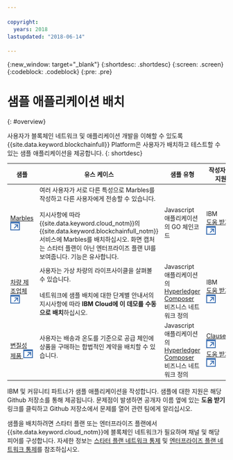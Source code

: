 ```yaml
---

copyright:
  years: 2018
lastupdated: "2018-06-14"

---
```


{:new_window: target="_blank"}
{:shortdesc: .shortdesc}
{:screen: .screen}
{:codeblock: .codeblock}
{:pre: .pre}

# 샘플 애플리케이션 배치
{: #overview}

사용자가 블록체인 네트워크 및 애플리케이션 개발을 이해할 수 있도록 {{site.data.keyword.blockchainfull}} Platform은 사용자가 배치하고 테스트할 수 있는 샘플 애플리케이션을 제공합니다.
{: shortdesc}

| 샘플         | 유스 케이스    | 샘플 유형    | 작성자 및 지원       |
| --------------|---------------------|----|-------|
| [Marbles ![외부 링크 아이콘](../images/external_link.svg "외부 링크 아이콘")](https://github.com/IBM-Blockchain/marbles)| 여러 사용자가 서로 다른 특성으로 Marbles를 작성하고 다른 사용자에게 전송할 수 있습니다. <br> <br> 지시사항에 따라 {{site.data.keyword.cloud_notm}}의 {{site.data.keyword.blockchainfull_notm}} 서비스에 Marbles를 배치하십시오. 화면 캡처는 스타터 플랜이 아닌 엔터프라이즈 플랜 UI를 보여줍니다. 기능은 유사합니다. | Javascript 애플리케이션의 GO 체인코드|IBM<br> [도움 받기![외부 링크 아이콘](../images/external_link.svg "외부 링크 아이콘")](https://github.com/IBM-Blockchain/marbles/issues) |
|[차량 제조업체 ![외부 링크 아이콘](../images/external_link.svg "외부 링크 아이콘")](https://github.com/IBM-Blockchain/vehicle-manufacture) | 사용자는 가상 차량의 라이프사이클을 살펴볼 수 있습니다. <br> <br> 네트워크에 샘플 배치에 대한 단계별 안내서의 지시사항에 따라 **IBM Cloud에 이 데모를 수동으로 배치**하십시오. | Javascript 애플리케이션의 [Hyperledger Composer](../reference/hyperledger_composer.html) 비즈니스 네트워크 정의 |IBM<br> [도움 받기![외부 링크 아이콘](../images/external_link.svg "외부 링크 아이콘")](https://github.com/IBM-Blockchain/vehicle-manufacture/issues) |
|[변질성 제품 ![외부 링크 아이콘](../images/external_link.svg "외부 링크 아이콘")](https://github.com/clauseHQ/demo-clause-ibm-perishable-goods)| 사용자는 배송과 온도를 기준으로 공급 체인에 상품을 구매하는 합법적인 계약을 배치할 수 있습니다. <br>  <br> <!-- This sample leverages the [Toolchain tool service![External link icon](../images/external_link.svg "External link icon")](../images/external_link.svg "External link icon")](https://console.bluemix.net/docs/services/ContinuousDelivery/index.html) to deploy the sample on your network automatically.--> | Javascript 애플리케이션의 [Hyperledger Composer](../reference/hyperledger_composer.html) 비즈니스 네트워크 정의 | [ClauseHQ![외부 링크 아이콘](../images/external_link.svg "외부 링크 아이콘")](http://clause.io/)<br> [도움 받기![외부 링크 아이콘](../images/external_link.svg "외부 링크 아이콘")](https://github.com/clauseHQ/demo-clause-ibm-perishable-goods/issues) |

IBM 및 커뮤니티 파트너가 샘플 애플리케이션을 작성합니다. 샘플에 대한 지원은 해당 Github 저장소를 통해 제공됩니다. 문제점이 발생하면 공개자 이름 옆에 있는 **도움 받기** 링크를 클릭하고 Github 저장소에서 문제를 열어 관련 팀에게 알리십시오.

샘플을 배치하려면 스타터 플랜 또는 엔터프라이즈 플랜에서 {{site.data.keyword.cloud_notm}}에 블록체인 네트워크가 필요하며 채널 및 해당 피어를 구성합니다. 자세한 정보는 [스타터 플랜 네트워크 통제](../get_start_starter_plan.html) 및 [엔터프라이즈 플랜 네트워크 통제](../get_start.html)를 참조하십시오.


<!--

After you provision a Starter Plan network, you can deploy the sample applications in the Network Monitor, which automates the steps to enable sample applications to run on your network. You can also enable the samples step-by-step to learn the entire process of application deployment, which you need to follow when you deploy your own applications.

-->

<!--
## Deploying sample applications in Starter Plan

Starter Plan provides a simple approach to deploy sample applications by leveraging the Toolchain service on {{site.data.keyword.cloud_notm}} with just a few clicks. After you deploy and launch a sample application, it will run on your blockchain network automatically.

Starter Plan provides two sample applications for you to start with.

* **Marbles**

  The Marbles sample enables users to create virtual marbles with different properties and to transfer them with other users. For more information about Marbles, see [Marbles Demo ![External link icon](../images/external_link.svg "External link icon")](https://github.com/IBM-Blockchain/marbles).


* **Vehicle Manufacture**

  The Vehicle Manufacture sample enables users to go through the lifecycle of a virtual vehicle. For more information about this sample, see [Vehicle Manufacture ![External link icon](../images/external_link.svg "External link icon")](https://github.com/IBM-Blockchain/vehicle-manufacture).

Complete the following steps to deploy a sample application:

1. Enter the **Network Monitor** of your Starter Plan network. If you don't have one, see [Creating a network](../get_start_starter_plan.html#creating-a-network).

2. Open the "Try samples" screen in your Network Monitor. Choose the sample application that you want to deploy and click the **Deploy via Toolchain** button.

3. A Toolchain service configuration window opens. Ensure that all required tools are correctly integrated. Note that if you have more than one organizations, make sure that you enter the correct organization name. The organization name should be the email address that you use to sign up for the network.
    **Tip**: You must disable pop-up blockers so that the Toolchain service configuration page can open.


  If this is the first application that you deploy via Toolchain, you need to authorize Toolchain to access the GitHub repository.

  ![sampleappflow2](../images/sampleappflow2.png)

  After you click the "Authorize" button, you are taken to GitHub. If you don't have a GitHub account, you need to create one. Give Toolchain access to your repositories by entering your account information. If you don't want to give Toolchain this access, you can deploy the sample applications manually. For more information, see [Deploying sample applications manually](#deploy_sample_applications_manually).

5. Click the **Create** button at the bottom of the Toolchain page. This should take you back to the Network Monitor, where the deployment of Marbles should be in process. This process should take five to 10 minutes.

After the deployment completes, you can start to use the Marbles sample on your Starter Plan network.

Because this process creates a forked GitHub repository that you have access to and control over, you can make changes to Marbles in the forked repository and commit them. These commits will trigger an automatic build of your Marbles application and allow you to demo it in {{site.data.keyword.cloud_notm}}.
-->

<!--
## Deploying sample applications manually
{: #deploy_sample_applications_manually}

If you want to deploy sample applications without using the Network Monitor, ensure that you install all software prerequisites on your local file system. For more information, see [Setting up application development environment](../v10_application.html#setting-up-application-development-environment).

You also need a blockchain network on {{site.data.keyword.cloud_notm}} with either Starter Plan or Enterprise Plan, and configure a channel and its peers. For more information, see [Govern Starter Plan network](../get_start_starter_plan.html) and [Govern Enterprise Plan network](../get_start.html). After you provision a network and can deploy applications on it, retrieve the API endpoints of your network resources that your application will access. For more information, see [Adding network API endpoints to your application](../v10_application.html#adding-network-api-endpoints-to-your-application).

You can deploy one of the following sample applications to your network:

- **Marbles**

  In the Marbles application, multiple users can create marbles with different properties and transfer them to others. The Marbles application is written in JavaScript and the chaincode is written in Go.

  You can find the sample code and instructions in [Marbles in GitHub ![External link icon](../images/external_link.svg "External link icon")](https://github.com/IBM-Blockchain/marbles).

  Use the Bluemix instructions rather than the instructions for hosting Marbles locally and input the relevant information from your network. Note that the screen captures in the Marbles GitHub show the Enterprise Plan UI (since the Enterprise Plan supports only the manual path for deploying Marbles), which is a little different from the Starter Plan UI. Nevertheless both UIs have the same basic parts, and you can find the names of your peers, channels, and other service credential information in the appropriate screens.

- **Fabcar**

  In Fabcar, you can perform **queries** and **ledger updates** on car records in the ledger. Fabcar is written in JavaScript and the chaincode is written in Go.

  You can find sample code in [Fabric car in GitHub ![External link icon](../images/external_link.svg "External link icon")](https://github.com/hyperledger/fabric-samples/tree/release/fabcar), and instruction in [Writing Your First Application ![External link icon](../images/external_link.svg "External link icon")](http://hyperledger-fabric.readthedocs.io/en/latest/write_first_app.html).

- **Other applications**

  For more information about how to host your own applications inside {{site.data.keyword.cloud_notm}}, see [Hosting applications](../v10_application.html#hosting-applications).

-->

<!--
## Deleting a sample application

To delete a sample application that was acquired through the Toolchain process, navigate to where the sample lives in the UI. Because sample applications are instantiated on a channel, you can find the sample in channels. Click **Channels** on the left navigation to open the "Channels" screen. Click the relevant channel on which the sample is instantiated, and then click **Chaincode**. This displays chaincode that are instantiated on this channel.

If you click the chaincode of your application, you can see a **Delete** tab. However, clicking **Delete** alone does not delete the sample application, but delete only the chaincode container.  You also need to navigate to the {{site.data.keyword.cloud_notm}} dashboard and the Toolchain dashboard to delete the sample there.

-->

